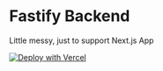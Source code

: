 # Fastify Backend

Little messy, just to support Next.js App

[![Deploy with Vercel](https://vercel.com/button)](https://vercel.com/new/clone?repository-url=https%3A%2F%2Fgithub.com%2Fdmenezesgabriel%2Fts-next-devstore%2Ftree%2Fmaster%2Fbackend)
